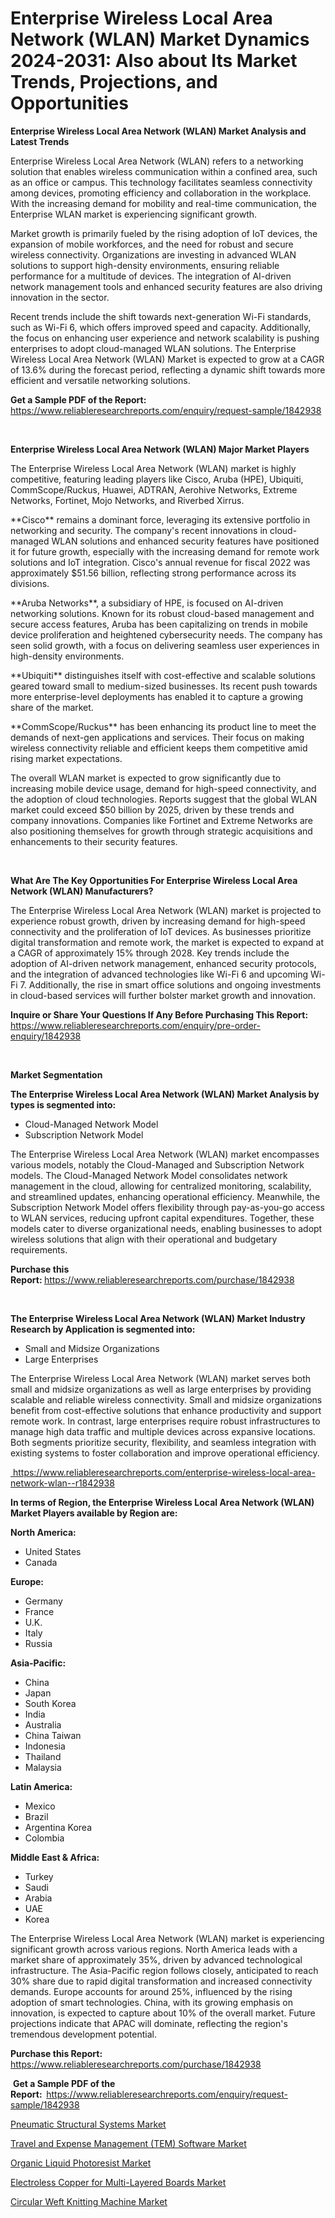 <p><h1>Enterprise Wireless Local Area Network (WLAN) Market Dynamics 2024-2031: Also about Its Market Trends, Projections, and Opportunities</h1></p><p><strong>Enterprise Wireless Local Area Network (WLAN) Market Analysis and Latest Trends</strong></p>
<p><p>Enterprise Wireless Local Area Network (WLAN) refers to a networking solution that enables wireless communication within a confined area, such as an office or campus. This technology facilitates seamless connectivity among devices, promoting efficiency and collaboration in the workplace. With the increasing demand for mobility and real-time communication, the Enterprise WLAN market is experiencing significant growth.</p><p>Market growth is primarily fueled by the rising adoption of IoT devices, the expansion of mobile workforces, and the need for robust and secure wireless connectivity. Organizations are investing in advanced WLAN solutions to support high-density environments, ensuring reliable performance for a multitude of devices. The integration of AI-driven network management tools and enhanced security features are also driving innovation in the sector.</p><p>Recent trends include the shift towards next-generation Wi-Fi standards, such as Wi-Fi 6, which offers improved speed and capacity. Additionally, the focus on enhancing user experience and network scalability is pushing enterprises to adopt cloud-managed WLAN solutions. The Enterprise Wireless Local Area Network (WLAN) Market is expected to grow at a CAGR of 13.6% during the forecast period, reflecting a dynamic shift towards more efficient and versatile networking solutions.</p></p>
<p><strong>Get a Sample PDF of the Report:&nbsp;</strong> <a href="https://www.reliableresearchreports.com/enquiry/request-sample/1842938?utm_campaign=11&utm_medium=2&utm_source=Github&utm_content=ia&utm_term=19102024&utm_id=enterprise-wireless-local-area-network-wlan">https://www.reliableresearchreports.com/enquiry/request-sample/1842938</a></p>
<p>&nbsp;</p>
<p><strong>Enterprise Wireless Local Area Network (WLAN) Major Market Players</strong></p>
<p><p>The Enterprise Wireless Local Area Network (WLAN) market is highly competitive, featuring leading players like Cisco, Aruba (HPE), Ubiquiti, CommScope/Ruckus, Huawei, ADTRAN, Aerohive Networks, Extreme Networks, Fortinet, Mojo Networks, and Riverbed Xirrus. </p><p>**Cisco** remains a dominant force, leveraging its extensive portfolio in networking and security. The company's recent innovations in cloud-managed WLAN solutions and enhanced security features have positioned it for future growth, especially with the increasing demand for remote work solutions and IoT integration. Cisco's annual revenue for fiscal 2022 was approximately $51.56 billion, reflecting strong performance across its divisions.</p><p>**Aruba Networks**, a subsidiary of HPE, is focused on AI-driven networking solutions. Known for its robust cloud-based management and secure access features, Aruba has been capitalizing on trends in mobile device proliferation and heightened cybersecurity needs. The company has seen solid growth, with a focus on delivering seamless user experiences in high-density environments.</p><p>**Ubiquiti** distinguishes itself with cost-effective and scalable solutions geared toward small to medium-sized businesses. Its recent push towards more enterprise-level deployments has enabled it to capture a growing share of the market.</p><p>**CommScope/Ruckus** has been enhancing its product line to meet the demands of next-gen applications and services. Their focus on making wireless connectivity reliable and efficient keeps them competitive amid rising market expectations.</p><p>The overall WLAN market is expected to grow significantly due to increasing mobile device usage, demand for high-speed connectivity, and the adoption of cloud technologies. Reports suggest that the global WLAN market could exceed $50 billion by 2025, driven by these trends and company innovations. Companies like Fortinet and Extreme Networks are also positioning themselves for growth through strategic acquisitions and enhancements to their security features.</p></p>
<p>&nbsp;</p>
<p><strong>What Are The Key Opportunities For Enterprise Wireless Local Area Network (WLAN) Manufacturers?</strong></p>
<p><p>The Enterprise Wireless Local Area Network (WLAN) market is projected to experience robust growth, driven by increasing demand for high-speed connectivity and the proliferation of IoT devices. As businesses prioritize digital transformation and remote work, the market is expected to expand at a CAGR of approximately 15% through 2028. Key trends include the adoption of AI-driven network management, enhanced security protocols, and the integration of advanced technologies like Wi-Fi 6 and upcoming Wi-Fi 7. Additionally, the rise in smart office solutions and ongoing investments in cloud-based services will further bolster market growth and innovation.</p></p>
<p><strong>Inquire or Share Your Questions If Any Before Purchasing This Report:</strong> <a href="https://www.reliableresearchreports.com/enquiry/pre-order-enquiry/1842938?utm_campaign=11&utm_medium=2&utm_source=Github&utm_content=ia&utm_term=19102024&utm_id=enterprise-wireless-local-area-network-wlan">https://www.reliableresearchreports.com/enquiry/pre-order-enquiry/1842938</a></p>
<p>&nbsp;</p>
<p><strong>Market Segmentation</strong></p>
<p><strong>The Enterprise Wireless Local Area Network (WLAN) Market Analysis by types is segmented into:</strong></p>
<p><ul><li>Cloud-Managed Network Model</li><li>Subscription Network Model</li></ul></p>
<p><p>The Enterprise Wireless Local Area Network (WLAN) market encompasses various models, notably the Cloud-Managed and Subscription Network models. The Cloud-Managed Network Model consolidates network management in the cloud, allowing for centralized monitoring, scalability, and streamlined updates, enhancing operational efficiency. Meanwhile, the Subscription Network Model offers flexibility through pay-as-you-go access to WLAN services, reducing upfront capital expenditures. Together, these models cater to diverse organizational needs, enabling businesses to adopt wireless solutions that align with their operational and budgetary requirements.</p></p>
<p><strong>Purchase this Report:&nbsp;</strong><a href="https://www.reliableresearchreports.com/purchase/1842938?utm_campaign=11&utm_medium=2&utm_source=Github&utm_content=ia&utm_term=19102024&utm_id=enterprise-wireless-local-area-network-wlan">https://www.reliableresearchreports.com/purchase/1842938</a></p>
<p>&nbsp;</p>
<p><strong>The Enterprise Wireless Local Area Network (WLAN) Market Industry Research by Application is segmented into:</strong></p>
<p><ul><li>Small and Midsize Organizations</li><li>Large Enterprises</li></ul></p>
<p><p>The Enterprise Wireless Local Area Network (WLAN) market serves both small and midsize organizations as well as large enterprises by providing scalable and reliable wireless connectivity. Small and midsize organizations benefit from cost-effective solutions that enhance productivity and support remote work. In contrast, large enterprises require robust infrastructures to manage high data traffic and multiple devices across expansive locations. Both segments prioritize security, flexibility, and seamless integration with existing systems to foster collaboration and improve operational efficiency.</p></p>
<p><a href="https://www.reliableresearchreports.com/enterprise-wireless-local-area-network-wlan--r1842938?utm_campaign=11&utm_medium=2&utm_source=Github&utm_content=ia&utm_term=19102024&utm_id=enterprise-wireless-local-area-network-wlan">&nbsp;https://www.reliableresearchreports.com/enterprise-wireless-local-area-network-wlan--r1842938</a></p>
<p><strong>In terms of Region, the Enterprise Wireless Local Area Network (WLAN) Market Players available by Region are:</strong></p>
<p>
    <p> <strong> North America: </strong>
        <ul>
            <li>United States</li>
            <li>Canada</li>
        </ul>
        </p> 
    <p> <strong> Europe: </strong>
        <ul>
            <li>Germany</li>
            <li>France</li>
            <li>U.K.</li>
            <li>Italy</li>
            <li>Russia</li>
        </ul>
        </p> 
    <p> <strong> Asia-Pacific: </strong>
        <ul>
            <li>China</li>
            <li>Japan</li>
            <li>South Korea</li>
            <li>India</li>
            <li>Australia</li>
            <li>China Taiwan</li>
            <li>Indonesia</li>
            <li>Thailand</li>
            <li>Malaysia</li>
        </ul>
        </p> 
    <p> <strong> Latin America: </strong>
        <ul>
            <li>Mexico</li>
            <li>Brazil</li>
            <li>Argentina Korea</li>
            <li>Colombia</li>
        </ul>
        </p> 
    <p> <strong> Middle East & Africa: </strong>
        <ul>
            <li>Turkey</li>
            <li>Saudi</li>
            <li>Arabia</li>
            <li>UAE</li>
            <li>Korea</li>
        </ul>
    </p>
    </p>
<p><p>The Enterprise Wireless Local Area Network (WLAN) market is experiencing significant growth across various regions. North America leads with a market share of approximately 35%, driven by advanced technological infrastructure. The Asia-Pacific region follows closely, anticipated to reach 30% share due to rapid digital transformation and increased connectivity demands. Europe accounts for around 25%, influenced by the rising adoption of smart technologies. China, with its growing emphasis on innovation, is expected to capture about 10% of the overall market. Future projections indicate that APAC will dominate, reflecting the region's tremendous development potential.</p></p>
<p><strong>Purchase this Report: </strong><a href="https://www.reliableresearchreports.com/purchase/1842938?utm_campaign=11&utm_medium=2&utm_source=Github&utm_content=ia&utm_term=19102024&utm_id=enterprise-wireless-local-area-network-wlan">https://www.reliableresearchreports.com/purchase/1842938</a></p>
<p>&nbsp;<strong>Get a Sample PDF of the Report:&nbsp;&nbsp;</strong><a href="https://www.reliableresearchreports.com/enquiry/request-sample/1842938?utm_campaign=11&utm_medium=2&utm_source=Github&utm_content=ia&utm_term=19102024&utm_id=enterprise-wireless-local-area-network-wlan">https://www.reliableresearchreports.com/enquiry/request-sample/1842938</a></p>
<p><strong></strong></p>
<p><p><a href="https://github.com/ellinutterosx5/Market-Research-Report-List-1/blob/main/pneumatic-structural-systems-market.md?utm_campaign=11&utm_medium=2&utm_source=Github&utm_content=ia&utm_term=19102024&utm_id=enterprise-wireless-local-area-network-wlan">Pneumatic Structural Systems Market</a></p><p><a href="https://github.com/ambertqocronceb/Market-Research-Report-List-1/blob/main/travel-and-expense-management-tem-software-market.md?utm_campaign=11&utm_medium=2&utm_source=Github&utm_content=ia&utm_term=19102024&utm_id=enterprise-wireless-local-area-network-wlan">Travel and Expense Management (TEM) Software Market</a></p><p><a href="https://www.linkedin.com/pulse/organic-liquid-photoresist-market-innovations-trends-comprehensive-lohxc?utm_campaign=11&utm_medium=2&utm_source=Github&utm_content=ia&utm_term=19102024&utm_id=enterprise-wireless-local-area-network-wlan">Organic Liquid Photoresist Market</a></p><p><a href="https://www.linkedin.com/pulse/regulatory-landscape-its-influence-global-electroless-copper-enufc?utm_campaign=11&utm_medium=2&utm_source=Github&utm_content=ia&utm_term=19102024&utm_id=enterprise-wireless-local-area-network-wlan">Electroless Copper for Multi-Layered Boards Market</a></p><p><a href="https://issuu.com/reportprime-2/docs/circular-weft-knitting-machine-mark_ea2fa468e0e94e?utm_campaign=11&utm_medium=2&utm_source=Github&utm_content=ia&utm_term=19102024&utm_id=enterprise-wireless-local-area-network-wlan">Circular Weft Knitting Machine Market</a></p></p>